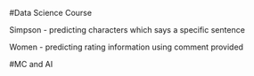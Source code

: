 #Data Science Course

  Simpson - predicting characters which says a specific sentence

  Women - predicting rating information using comment provided

#MC and AI

